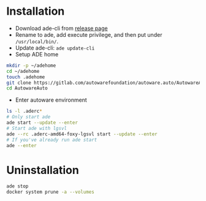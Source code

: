 # Installation

* Download ade-cli from [release page](https://gitlab.com/ApexAI/ade-cli/-/releases)
* Rename to ade, add execute privilege, and then put under `/usr/local/bin/`.
* Update ade-cli: `ade update-cli`
* Setup ADE home

```bash
mkdir -p ~/adehome
cd ~/adehome
touch .adehome
git clone https://gitlab.com/autowarefoundation/autoware.auto/AutowareAuto.git
cd AutowareAuto
```

* Enter autoware environment

```bash
ls -l .aderc*
# Only start ade
ade start --update --enter
# Start ade with lgsvl
ade --rc .aderc-amd64-foxy-lgsvl start --update --enter
# If you've already run ade start
ade --enter
```

# Uninstallation

```bash
ade stop
docker system prune -a --volumes
```